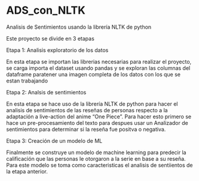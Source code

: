# ADS_con_NLTK
Analisis de Sentimientos usando la librería NLTK de python

Este proyecto se divide en 3 etapas

Etapa 1: Analisis exploratorio de los datos 


En esta etapa se importan las librerias necesarias para realizar el proyecto, se carga importa el dataset usando pandas y se exploran las columnas del dataframe paratener una imagen completa de los datos con los que se estan trabajando

Etapa 2: Analsis de sentimientos

En esta etapa se hace uso de la librería NLTK de python para hacer el analisis de sentimientos de las reseñas de personas respecto a la adaptación a live-action del anime “One Piece”.  Para hacer esto primero se hace un pre-procesamiento del texto para despues usar un Analizador de sentimientos para determinar si la reseña fue positva o negativa. 

Etapa 3: Creación de un modelo de ML

Finalmente se construye un modelo de machine learning para predecir la calificación que las personas le otorgaron a la serie en base a su reseña. Para este modelo se toma como caracteristicas el analisis de sentiientos de la etapa anterior.
